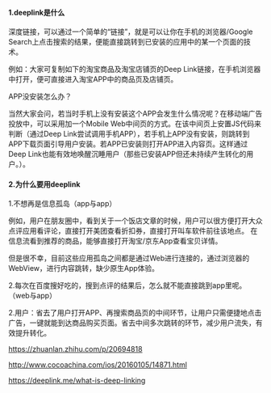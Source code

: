 #### 1.deeplink是什么

深度链接，可以通过一个简单的“链接”，就是可以让你在手机的浏览器/Google Search上点击搜索的结果，便能直接跳转到已安装的应用中的某一个页面的技术。

例如：大家可复制如下的淘宝商品及淘宝店铺页的Deep Link链接，在手机浏览器中打开，便可直接进入淘宝APP中的商品页及店铺页。

APP没安装怎么办？

当然大家会问，若当时手机上没有安装这个APP会发生什么情况呢？在移动端广告投放中，可以采用加一个Mobile Web中间页的方式。在该中间页上安置JS代码来判断（通过Deep Link尝试调用手机APP），若手机上APP没有安装，则跳转到APP下载页面引导用户安装。若APP已安装则打开APP进入内容页。这样通过Deep Link也能有效地唤醒沉睡用户（那些已安装APP但还未持续产生转化的用户。）。

#### 2.为什么要用deeplink

1.不想再是信息孤岛（app与app）

 例如，用户在朋友圈中，看到关于一个饭店文章的时候，用户可以很方便打开大众点评应用看评论，直接打开美团查看折扣券，直接打开叫车软件前往该地点。 在信息流看到推荐的商品，能够直接打开淘宝/京东App查看宝贝详情。

 但是很不幸，目前这些应用孤岛之间都是通过Web进行连接的，通过浏览器的WebView，进行内容跳转，缺少原生App体验。

2.每次在百度搜好吃的，搜到点评的结果后，怎么就不能直接跳到app里呢。（web与app）

2.用户：省去了用户打开APP、再搜索商品页的中间环节，让用户只需便捷地点击广告，一键就能到达商品购买页面。省去中间多次跳转的环节，减少用户流失，有效提升转化。

https://zhuanlan.zhihu.com/p/20694818

http://www.cocoachina.com/ios/20160105/14871.html

https://deeplink.me/what-is-deep-linking
